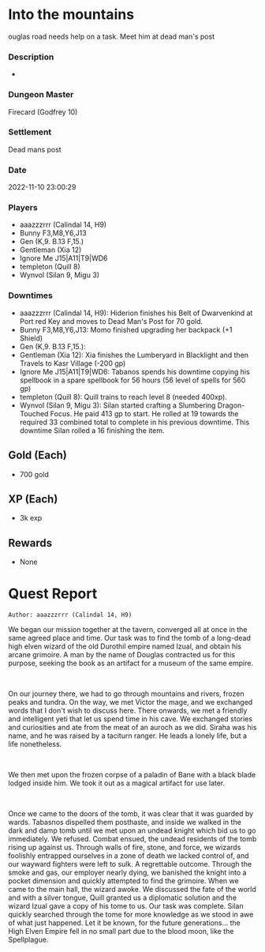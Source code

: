 # Into the mountains
ouglas road needs help on a task. Meet him at dead man's post
### Description
-
### Dungeon Master
Firecard (Godfrey 10)
### Settlement
Dead mans post
### Date
2022-11-10 23:00:29
### Players
* aaazzzrrr (Calindal 14, H9)
* Bunny F3,M8,Y6,J13
* Gen (K,9. B.13 F,15.)
* Gentleman (Xia 12)
* Ignore Me J15|A11|T9|WD6
* templeton (Quill 8)
* Wynvol (Silan 9, Migu 3)
### Downtimes
* aaazzzrrr (Calindal 14, H9): Hiderion finishes his Belt of Dwarvenkind at Port red Key and moves to Dead Man's Post for 70 gold.
* Bunny F3,M8,Y6,J13: Momo finished upgrading her backpack (+1 Shield)
* Gen (K,9. B.13 F,15.): 
* Gentleman (Xia 12): Xia finishes the Lumberyard in Blacklight and then Travels to Kasr Village (-200 gp)
* Ignore Me J15|A11|T9|WD6: Tabanos spends his downtime copying his spellbook in a spare spellbook for 56 hours (56 level of spells for 560 gp)
* templeton (Quill 8): Quill trains to reach level 8 (needed 400xp).
* Wynvol (Silan 9, Migu 3): Silan started crafting a Slumbering Dragon-Touched Focus. He paid 413 gp to start. He rolled at 19 towards the required 33 combined total to complete in his previous downtime. This downtime Silan rolled a 16 finishing the item.
## Gold (Each)
* 700 gold
## XP (Each)
* 3k exp
## Rewards
* None
# Quest Report
`Author: aaazzzrrr (Calindal 14, H9)`


We began our mission together at the tavern, converged all at once in the same agreed place and time. Our task was to find the tomb of a long-dead high elven wizard of the old Durothil empire named Izual, and obtain his arcane grimoire. A man by the name of Douglas contracted us for this purpose, seeking the book as an artifact for a museum of the same empire.

&nbsp;

On our journey there, we had to go through mountains and rivers, frozen peaks and tundra. On the way, we met Victor the mage, and we exchanged words that I don't wish to discuss here. There onwards, we met a friendly and intelligent yeti that let us spend time in his cave. We exchanged stories and curiosities and ate from the meat of an auroch as we did. Siraha was his name, and he was raised by a taciturn ranger. He leads a lonely life, but a life nonetheless.

&nbsp;

We then met upon the frozen corpse of a paladin of Bane with a black blade lodged inside him. We took it out as a magical artifact for use later.

&nbsp;

Once we came to the doors of the tomb, it was clear that it was guarded by wards. Tabasnos dispelled them posthaste, and inside we walked in the dark and damp tomb until we met upon an undead knight which bid us to go immediately. We refused. Combat ensued, the undead residents of the tomb rising up against us. Through walls of fire, stone, and force, we wizards foolishly entrapped ourselves in a zone of death we lacked control of, and our wayward fighters were left to sulk. A regrettable outcome. Through the smoke and gas, our employer nearly dying, we banished the knight into a pocket dimension and quickly attempted to find the grimoire. When we came to the main hall, the wizard awoke. We discussed the fate of the world and with a silver tongue, Quill granted us a diplomatic solution and the wizard Izual gave a copy of his tome to us. Our task was complete. Silan quickly searched through the tome for more knowledge as we stood in awe of what just happened. Let it be known, for the future generations... the High Elven Empire fell in no small part due to the blood moon, like the Spellplague.